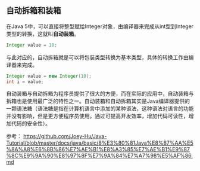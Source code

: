 ## 自动拆箱和装箱

在Java 5中，可以直接将整型赋给Integer对象，由编译器来完成从int型到Integer类型的转换，这就叫**自动装箱**。

```java
Integer value = 10;
```
与此对应的，自动拆箱就是可以将包装类型转换为基本类型，具体的转换工作由编译器来完成。

```java
Integer value = new Integer(10);
int i = value;
```

自动装箱与自动拆箱为程序员提供了很大的方便，而在实际的应用中，自动装箱与拆箱也是使用最广泛的特性之一。自动装箱和自动拆箱其实是Java编译器提供的一颗语法糖（语法糖是指在计算机语言中添加的某种语法，这种语法对语言的功能并没有影响，但是更方便程序员使用。通过可提高开发效率，增加代码可读性，增加代码的安全性）。

参考：
https://github.com/Joey-Hu/Java-Tutorial/blob/master/docs/java/basic/8%E3%80%81Java%E8%87%AA%E5%8A%A8%E6%8B%86%E7%AE%B1%E8%A3%85%E7%AE%B1%E9%87%8C%E9%9A%90%E8%97%8F%E7%9A%84%E7%A7%98%E5%AF%86.md
